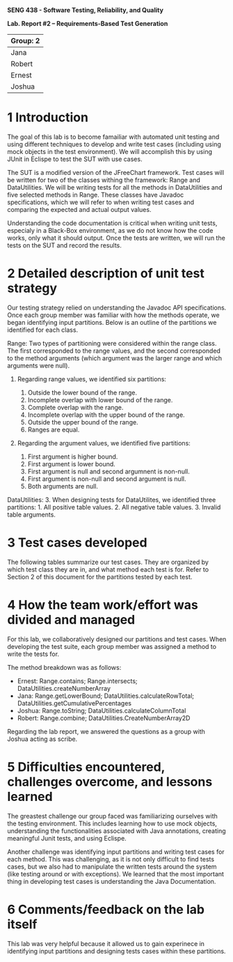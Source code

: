 **SENG 438 - Software Testing, Reliability, and Quality**

**Lab. Report \#2 – Requirements-Based Test Generation**

| Group: 2      |
|-----------------|
| Jana                |   
| Robert              |   
| Ernest               |   
| Joshua                | 

# 1 Introduction

The goal of this lab is to become famailiar with automated unit testing and using different techniques to develop and write test cases (including using mock objects in the test environment). We will accomplish this by using JUnit in Eclispe to test the SUT with use cases.

The SUT is a modified version of the JFreeChart framework. Test cases will be written for two of the classes withing the framework: Range and DataUtilities. We will be writing tests for all the methods in DataUtilities and five selected methods in Range. These classes have Javadoc specifications, which we will refer to when writing test cases and comparing the expected and actual output values.

Understanding the code documentation is critical when writing unit tests, especialy in a Black-Box environment, as we do not know how the code works, only what it should output. Once the tests are written, we will run the tests on the SUT and record the results.

# 2 Detailed description of unit test strategy

Our testing strategy relied on understanding the Javadoc API specifications. Once each group member was familiar with how the methods operate, we began identifying input partitions. Below is an outline of the partitions we identified for each class.

Range:
Two types of partitioning were considered within the range class. The first corresponded to the range values, and the second corresponded to the method arguments (which argument was the larger range and which arguments were null).

1. Regarding range values, we identified six partitions:
    1. Outside the lower bound of the range.
    2. Incomplete overlap with lower bound of the range.
    3. Complete overlap with the range.
    4. Incomplete overlap with the upper bound of the range.
    5. Outside the upper bound of the range.
    6. Ranges are equal.

2. Regarding the argument values, we identified five partitions:
    1. First argument is higher bound.
    2. First argument is lower bound.
    3. First argument is null and second argumnent is non-null.
    4. First argument is non-null and second argument is null.
    5. Both arguments are null.

DataUtilities:
3. When designing tests for DataUtilites, we identified three partitions:
    1. All positive table values.
    2. All negative table values.
    3. Invalid table arguments.

# 3 Test cases developed
 
The following tables summarize our test cases. They are organized by which test class they are in, and what method each test is for. Refer to Section 2 of this document for the partitions tested by each test.

# 4 How the team work/effort was divided and managed

For this lab, we collaboratively designed our partitions and test cases. When developing the test suite, each group member was assigned a method to write the tests for.

The method breakdown was as follows:
- Ernest: Range.contains; Range.intersects; DataUtilities.createNumberArray
- Jana: Range.getLowerBound; DataUtilities.calculateRowTotal; DataUtilities.getCumulativePercentages
- Joshua: Range.toString; DataUtilities.calculateColumnTotal
- Robert: Range.combine; DataUtilities.CreateNumberArray2D

Regarding the lab report, we answered the questions as a group with Joshua acting as scribe.

# 5 Difficulties encountered, challenges overcome, and lessons learned

The greastest challenge our group faced was familiarizing ourselves with the testing environment. This includes learning how to use mock objects, understanding the functionalities associated with Java annotations, creating meaningful Junit tests, and using Eclispe. 

Another challenge was identifying input partitions and writing test cases for each method. This was challenging, as it is not only difficult to find tests cases, but we also had to manipulate the written tests around the system (like testing around or with exceptions). We learned that the most important thing in developing test cases is understanding the Java Documentation.

# 6 Comments/feedback on the lab itself

This lab was very helpful because it allowed us to gain experinece in identifying input partitions and designing tests cases within these partitions.

